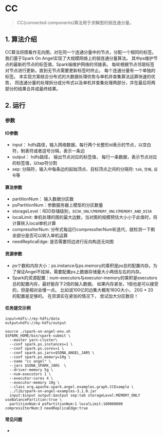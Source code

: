 # CC

> CC(connected components)算法用于求解图的弱连通分量。

## 1. 算法介绍
CC算法将图看作无向图，对在同一个连通分量中的节点，分配一个相同的标签。
我们基于Spark On Angel实现了大规模网络上的弱连通分量算法。
其中ps维护节点的最新的节点的标签值，Spark端维护网络的邻接表。
每轮根据节点邻居标签对节点进行更新。直到无节点需要更新标签时终止。
每个连通分量有一个单独的标签。
本实现方案结合分布式的大数据处理优势与单机并查集算法运算快速的优势，
将连通分量的处理拆分成分布式以及单机并查集处理两部分，并在最后将两部分的结果合并成最终结果。

## 2. 运行

### 参数
#### IO参数
- input： hdfs路径，输入网络数据，每行两个长整形id表示的节点，以空白符，制表符或者逗号分隔，表示一条边
- output： hdfs路径， 输出节点对应的标签值， 每行一条数据，表示节点对应的标签值，以tap符分割
- sep: 分隔符，输入中每条边的起始顶点、目标顶点之间的分隔符: `tab`, `空格`, `逗号`等

#### 算法参数
- partitionNum： 输入数据分区数
- psPartitionNum：参数服务器上模型的分区数量
- storageLevel：RDD存储级别，`DISK_ONLY`/`MEMORY_ONLY`/`MEMORY_AND_DISK`
- localLimit: 单机处理的图的最大边数，当对图的规模预估大小小于此值时，将计算转入local单机计算
- compressIterNum: 分布式每运行compressIterNum轮迭代，就检测一下剩余部分是否可以转入单机运算
- needReplicaEdge: 是否需要将边进行反向构造无向图

#### 资源参数
- ps个数和内存大小：ps.instance与ps.memory的乘积是ps总的配置内存。为了保证Angel不挂掉，需要配置ps上数据存储量大小两倍左右的内存。
- Spark的资源配置：num-executors与executor-memory的乘积是executors总的配置内存，最好能存下2倍的输入数据。 如果内存紧张，1倍也是可以接受的，但是相对会慢一点。 比如说100亿的边集大概有160G大小， 20G * 20 的配置是足够的。 在资源实在紧张的情况下， 尝试加大分区数目！

#### 任务提交示例

```
input=hdfs://my-hdfs/data
output=hdfs://my-hdfs/output

source ./spark-on-angel-env.sh
$SPARK_HOME/bin/spark-submit \
  --master yarn-cluster\
  --conf spark.ps.instances=1 \
  --conf spark.ps.cores=1 \
  --conf spark.ps.jars=$SONA_ANGEL_JARS \
  --conf spark.ps.memory=10g \
  --name "cc angel" \
  --jars $SONA_SPARK_JARS  \
  --driver-memory 5g \
  --num-executors 1 \
  --executor-cores 4 \
  --executor-memory 10g \
  --class org.apache.spark.angel.examples.graph.CCExample \
  ../lib/spark-on-angel-examples-3.1.0.jar
  input:$input output:$output sep:tab storageLevel:MEMORY_ONLY useBalancePartition:true \
  partitionNum:4 psPartitionNum:1 localLimit:100000000 compressIterNum:3 needReplicaEdge:true
```

#### 常见问题
-